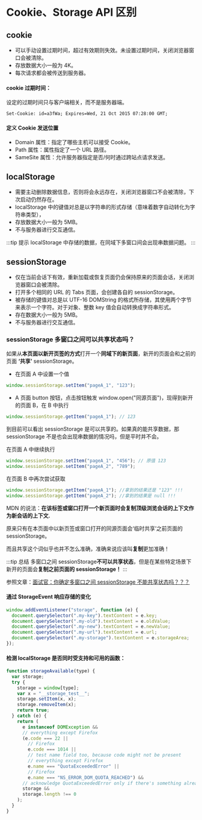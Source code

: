 # Cookie、Storage API 区别

## cookie

- 可以手动设置过期时间，超过有效期则失效。未设置过期时间，关闭浏览器窗口会被清除。
- 存放数据大小一般为 4K。
- 每次请求都会被传送到服务器。

#### cookie 过期时间：

设定的过期时间只与客户端相关，而不是服务器端。

`Set-Cookie: id=a3fWa; Expires=Wed, 21 Oct 2015 07:28:00 GMT;`

#### 定义 Cookie 发送位置

- Domain 属性：指定了哪些主机可以接受 Cookie。
- Path 属性：属性指定了一个 URL 路径。
- SameSite 属性：允许服务器指定是否/何时通过跨站点请求发送。

## localStorage

- 需要主动删除数据信息，否则将会永远存在，关闭浏览器窗口不会被清除，下次启动仍然存在。
- localStorage 中的键值对总是以字符串的形式存储（意味着数字自动转化为字符串类型），
- 存放数据大小一般为 5MB。
- 不与服务器进行交互通信。

:::tip 提示
localStorage 中存储的数据，在同域下多窗口间会出现串数据问题。
:::

## sessionStorage

- 仅在当前会话下有效，重新加载或恢复页面仍会保持原来的页面会话，关闭浏览器窗口会被清除。
- 打开多个相同的 URL 的 Tabs 页面，会创建各自的 sessionStorage。
- 被存储的键值对总是以 UTF-16 DOMString 的格式所存储，其使用两个字节来表示一个字符。对于对象、整数 key 值会自动转换成字符串形式。
- 存在数据大小一般为 5MB。
- 不与服务器进行交互通信。

### sessionStorage 多窗口之间可以共享状态吗？

如果从**本页面以新开页签的方式**打开一个**同域下的新页面**，新开的页面会和之前的页面 **‘共享’** sessionStorage。

- 在页面 A 中设置一个值

```javascript
window.sessionStorage.setItem("pageA_1", "123");
```

- A 页面 button 按钮，点击按钮触发 window.open("同源页面")，现得到新开的页面 B，在 B 中执行

```javascript
window.sessionStorage.getItem("pageA_1"); // 123
```

到目前可以看出 sessionStorage 是可以共享的。如果真的能共享数据，那 sessionStorage 不是也会出现串数据的情况吗，但是平时并不会。

在页面 A 中继续执行

```javascript
window.sessionStorage.setItem("pageA_1", "456"); // 原值 123
window.sessionStorage.setItem("pageA_2", "789");
```

在页面 B 中再次尝试获取

```javascript
window.sessionStorage.getItem("pageA_1"); //拿到的结果还是 "123" !!!
window.sessionStorage.getItem("pageA_2"); //拿到的结果是 null !!!
```

MDN 的说法：**在该标签或窗口打开一个新页面时会复制顶级浏览会话的上下文作为新会话的上下文.**

原来只有在本页面中以新页签或窗口打开的同源页面会‘临时共享’之前页面的 sessionStorage。

而且共享这个词似乎也并不怎么准确，准确来说应该叫**复制**更加准确！

:::tip 总结
多窗口之间 sessionStorage**不可以共享状态**，但是在某些特定场景下新开的页面会**复制之前页面的 sessionStorage！**
:::

参照文章：[面试官：你确定多窗口之间 sessionStorage 不能共享状态吗？？？](https://juejin.cn/post/7076767687828832286)

#### 通过 StorageEvent 响应存储的变化

```js
window.addEventListener("storage", function (e) {
  document.querySelector(".my-key").textContent = e.key;
  document.querySelector(".my-old").textContent = e.oldValue;
  document.querySelector(".my-new").textContent = e.newValue;
  document.querySelector(".my-url").textContent = e.url;
  document.querySelector(".my-storage").textContent = e.storageArea;
});
```

#### 检测 localStorage 是否同时受支持和可用的函数：

```js
function storageAvailable(type) {
  var storage;
  try {
    storage = window[type];
    var x = "__storage_test__";
    storage.setItem(x, x);
    storage.removeItem(x);
    return true;
  } catch (e) {
    return (
      e instanceof DOMException &&
      // everything except Firefox
      (e.code === 22 ||
        // Firefox
        e.code === 1014 ||
        // test name field too, because code might not be present
        // everything except Firefox
        e.name === "QuotaExceededError" ||
        // Firefox
        e.name === "NS_ERROR_DOM_QUOTA_REACHED") &&
      // acknowledge QuotaExceededError only if there's something already stored
      storage &&
      storage.length !== 0
    );
  }
}
```
